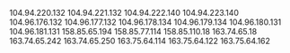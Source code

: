 104.94.220.132
104.94.221.132
104.94.222.140
104.94.223.140
104.96.176.132
104.96.177.132
104.96.178.134
104.96.179.134
104.96.180.131
104.96.181.131
158.85.65.194
158.85.77.114
158.85.110.18
163.74.65.18
163.74.65.242
163.74.65.250
163.75.64.114
163.75.64.122
163.75.64.162
